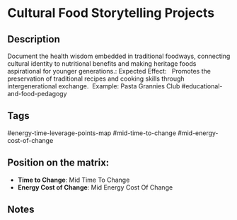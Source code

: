 # Cultural Food Storytelling Projects

## Description
Document the health wisdom embedded in traditional foodways, connecting cultural identity to nutritional benefits and making heritage foods aspirational for younger generations.: Expected Effect:   Promotes the preservation of traditional recipes and cooking skills through intergenerational exchange.    Example: Pasta Grannies Club     #educational-and-food-pedagogy

## Tags
#energy-time-leverage-points-map #mid-time-to-change #mid-energy-cost-of-change

## Position on the matrix:
- **Time to Change**: Mid Time To Change
- **Energy Cost of Change**: Mid Energy Cost Of Change

## Notes
<!-- Add your notes here -->
